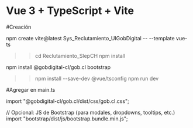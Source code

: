 # Vue 3 + TypeScript + Vite

#Creación

npm create vite@latest Sys_Reclutamiento_UIGobDigital -- --template vue-ts

> > cd Reclutamiento_SlepCH
> > npm install

npm install @gobdigital-cl/gob.cl bootstrap

> > npm install --save-dev @vue/tsconfig
> > npm run dev

#Agregar en main.ts

import "@gobdigital-cl/gob.cl/dist/css/gob.cl.css";

// Opcional: JS de Bootstrap (para modales, dropdowns, tooltips, etc.)
import "bootstrap/dist/js/bootstrap.bundle.min.js";
